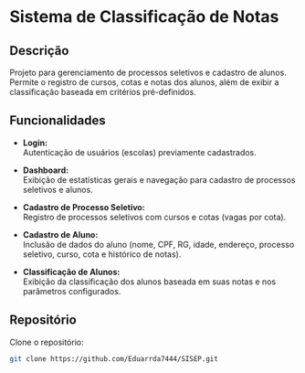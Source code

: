 # Sistema de Classificação de Notas

## Descrição

Projeto para gerenciamento de processos seletivos e cadastro de alunos. Permite o registro de cursos, cotas e notas dos alunos, além de exibir a classificação baseada em critérios pré-definidos.

## Funcionalidades

- **Login:**  
  Autenticação de usuários (escolas) previamente cadastrados.

- **Dashboard:**  
  Exibição de estatísticas gerais e navegação para cadastro de processos seletivos e alunos.

- **Cadastro de Processo Seletivo:**  
  Registro de processos seletivos com cursos e cotas (vagas por cota).

- **Cadastro de Aluno:**  
  Inclusão de dados do aluno (nome, CPF, RG, idade, endereço, processo seletivo, curso, cota e histórico de notas).

- **Classificação de Alunos:**  
  Exibição da classificação dos alunos baseada em suas notas e nos parâmetros configurados.

## Repositório

Clone o repositório:
```bash
git clone https://github.com/Eduarrda7444/SISEP.git
